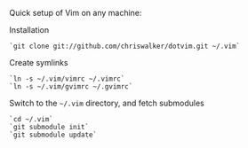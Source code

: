 Quick setup of Vim on any machine:

Installation

    `git clone git://github.com/chriswalker/dotvim.git ~/.vim`

Create symlinks

    `ln -s ~/.vim/vimrc ~/.vimrc`
    `ln -s ~/.vim/gvimrc ~/.gvimrc`

Switch to the `~/.vim` directory, and fetch submodules

    `cd ~/.vim`
    `git submodule init`
    `git submodule update`
